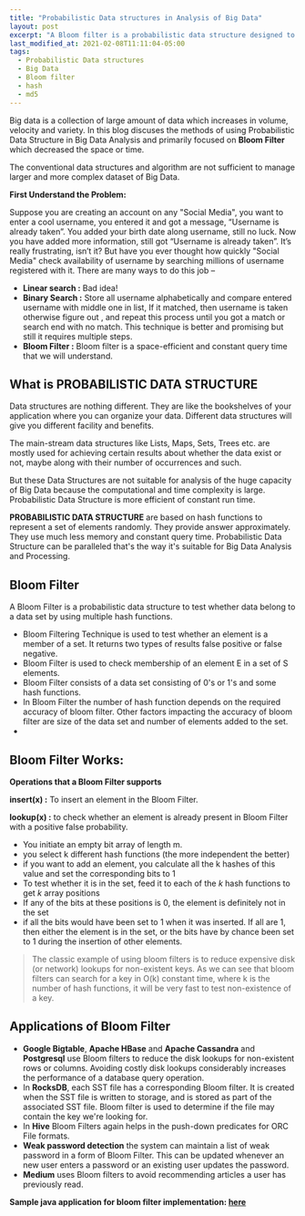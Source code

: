 ```yaml
---
title: "Probabilistic Data structures in Analysis of Big Data"
layout: post
excerpt: "A Bloom filter is a probabilistic data structure designed to tell you, rapidly and memory-efficiently, whether an element is present in a set."
last_modified_at: 2021-02-08T11:11:04-05:00
tags:
  - Probabilistic Data structures
  - Big Data
  - Bloom filter
  - hash
  - md5
---
```


Big data is a collection of large amount of data which increases in volume, velocity and variety. In this blog discuses the methods of using Probabilistic Data Structure in Big Data Analysis and primarily focused on **Bloom Filter** which decreased the space or time.

The conventional data structures and algorithm are not sufficient to manage larger and more complex dataset of Big Data.

**First Understand the Problem:**

Suppose you are creating an account on any "Social Media", you want to enter a cool username, you entered it and got a message, “Username is already taken”. You added your birth date along username, still no luck. Now you have added more information, still got “Username is already taken”. It’s really frustrating, isn’t it? But have you ever thought how quickly "Social Media" check availability of username by searching millions of username registered with it. There are many ways to do this job –
-   **Linear search  :**  Bad idea!
-   **Binary Search :**  Store all username alphabetically and compare entered username with middle one in list, If it matched, then username is taken otherwise figure out , and repeat this process until you got a match or search end with no match. This technique is better and promising but still it requires multiple steps. 
- **Bloom Filter :** Bloom filter is a space-efficient and constant query time that we will understand.
  
## What is PROBABILISTIC DATA STRUCTURE
Data structures are nothing different. They are like the bookshelves of your application where you can organize your data. Different data structures will give you different facility and benefits. 

The main-stream data structures like Lists, Maps, Sets, Trees etc. are mostly used for achieving certain results about whether the data exist or not, maybe along with their number of occurrences and such.

But these Data Structures are not suitable for analysis of the huge capacity of Big Data because the computational and time complexity is large. Probabilistic Data Structure is more efficient of constant run time.

**PROBABILISTIC DATA STRUCTURE**  are based on hash functions to represent a set of elements randomly. They provide answer approximately. They use much less memory and constant query time. Probabilistic Data Structure can be paralleled that's the way it's  suitable for Big Data Analysis and Processing.

## Bloom Filter
A Bloom Filter is a probabilistic data structure to test whether data belong to a data set by using multiple hash functions. 

 - Bloom Filtering Technique is used to test whether an element is a member of a set. It returns two types of results false positive or false negative.
 - Bloom Filter is used to check membership of an element E in a set of S elements.
 - Bloom Filter consists of a data set consisting of 0's or 1's and some
   hash functions.
 - In Bloom Filter the number of hash function depends on the required accuracy of bloom filter. Other factors impacting the accuracy of bloom filter are size of the data set and number of elements added to the set.
 - 

## Bloom Filter Works:
**Operations that a Bloom Filter supports**

**insert(x) :** To insert an element in the Bloom Filter.

**lookup(x) :** to check whether an element is already present in Bloom Filter with a positive false probability.

 - You initiate an empty bit array of length m.
 - you select k different hash functions (the more independent the better)
 - if you want to add an element, you calculate all the k hashes of this value and set the corresponding bits to 1
 - To test whether it is in the set, feed it to each of the  _k_  hash functions to get  _k_  array positions
-   If any of the bits at these positions is 0, the element is definitely not in the set
-   if all the bits would have been set to 1 when it was inserted. If all are 1, then either the element is in the set, or the bits have by chance been set to 1 during the insertion of other elements.


> The classic example of using bloom filters is to reduce expensive disk
> (or network) lookups for non-existent keys. As we can see that bloom
> filters can search for a key in O(k) constant time, where k is the
> number of hash functions, it will be very fast to test non-existence
> of a key.

## Applications of Bloom Filter
-   **Google Bigtable**,  **Apache HBase** and **Apache Cassandra** and **Postgresql** use Bloom filters to reduce the disk lookups for non-existent rows or columns. Avoiding costly disk lookups considerably increases the performance of a database query operation.
- In **RocksDB**, each SST file has a corresponding Bloom filter. It is created when the SST file is written to storage, and is stored as part of the associated SST file. Bloom filter is used to determine if the file may contain the key we're looking for.
- In **Hive** Bloom Filters again helps in the push-down predicates for ORC File formats.
-  **Weak password detection**  the system can maintain a list of weak password in a form of Bloom Filter. This can be updated whenever an new user enters a password or an existing user updates the password.
- **Medium** uses Bloom filters to avoid recommending articles a user has previously read.

**Sample java application for bloom filter implementation: [here](https://github.com/gurditsingh/BloomFilter)**
